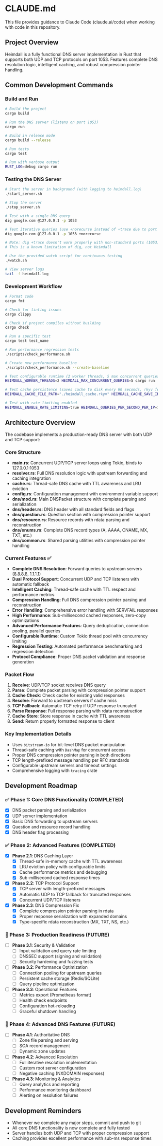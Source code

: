 # CLAUDE.md

This file provides guidance to Claude Code (claude.ai/code) when working with code in this repository.

## Project Overview

Heimdall is a fully functional DNS server implementation in Rust that supports both UDP and TCP protocols on port 1053. Features complete DNS resolution logic, intelligent caching, and robust compression pointer handling.

## Common Development Commands

### Build and Run
```bash
# Build the project
cargo build

# Run the DNS server (listens on port 1053)
cargo run

# Build in release mode
cargo build --release

# Run tests
cargo test

# Run with verbose output
RUST_LOG=debug cargo run
```

### Testing the DNS Server
```bash
# Start the server in background (with logging to heimdall.log)
./start_server.sh

# Stop the server
./stop_server.sh

# Test with a single DNS query
dig google.com @127.0.0.1 -p 1053

# Test iterative queries (use +norecurse instead of +trace due to port limitation)
dig google.com @127.0.0.1 -p 1053 +norecurse

# Note: dig +trace doesn't work properly with non-standard ports (1053)
# This is a known limitation of dig, not Heimdall

# Use the provided watch script for continuous testing
./watch.sh

# View server logs
tail -f heimdall.log
```

### Development Workflow
```bash
# Format code
cargo fmt

# Check for linting issues
cargo clippy

# Check if project compiles without building
cargo check

# Run a specific test
cargo test test_name

# Run performance regression tests
./scripts/check_performance.sh

# Create new performance baseline
./scripts/check_performance.sh --create-baseline

# Test configurable runtime (2 worker threads, 5 max concurrent queries)
HEIMDALL_WORKER_THREADS=2 HEIMDALL_MAX_CONCURRENT_QUERIES=5 cargo run

# Test cache persistence (saves cache to disk every 60 seconds, rkyv format)
HEIMDALL_CACHE_FILE_PATH="./heimdall_cache.rkyv" HEIMDALL_CACHE_SAVE_INTERVAL=60 cargo run

# Test with rate limiting enabled
HEIMDALL_ENABLE_RATE_LIMITING=true HEIMDALL_QUERIES_PER_SECOND_PER_IP=10 cargo run
```

## Architecture Overview

The codebase implements a production-ready DNS server with both UDP and TCP support:

### Core Structure
- **main.rs**: Concurrent UDP/TCP server loops using Tokio, binds to 127.0.0.1:1053
- **resolver.rs**: Full DNS resolution logic with upstream forwarding and caching integration
- **cache.rs**: Thread-safe DNS cache with TTL awareness and LRU eviction
- **config.rs**: Configuration management with environment variable support
- **dns/mod.rs**: Main DNSPacket structure with complete parsing and serialization
- **dns/header.rs**: DNS header with all standard fields and flags
- **dns/question.rs**: Question section with compression pointer support
- **dns/resource.rs**: Resource records with rdata parsing and reconstruction
- **dns/enums.rs**: Complete DNS record types (A, AAAA, CNAME, MX, TXT, etc.)
- **dns/common.rs**: Shared parsing utilities with compression pointer handling

### Current Features ✅
- **Complete DNS Resolution**: Forward queries to upstream servers (8.8.8.8, 1.1.1.1)
- **Dual Protocol Support**: Concurrent UDP and TCP listeners with automatic fallback
- **Intelligent Caching**: Thread-safe cache with TTL respect and performance metrics
- **Compression Handling**: Full DNS compression pointer parsing and reconstruction
- **Error Handling**: Comprehensive error handling with SERVFAIL responses
- **High Performance**: Sub-millisecond cached responses, zero-copy optimizations
- **Advanced Performance Features**: Query deduplication, connection pooling, parallel queries
- **Configurable Runtime**: Custom Tokio thread pool with concurrency limiting
- **Regression Testing**: Automated performance benchmarking and regression detection
- **Protocol Compliance**: Proper DNS packet validation and response generation

### Packet Flow
1. **Receive**: UDP/TCP socket receives DNS query
2. **Parse**: Complete packet parsing with compression pointer support
3. **Cache Check**: Check cache for existing valid responses
4. **Resolve**: Forward to upstream servers if cache miss
5. **TCP Fallback**: Automatic TCP retry if UDP response truncated
6. **Parse Response**: Full response parsing with rdata reconstruction
7. **Cache Store**: Store response in cache with TTL awareness
8. **Send**: Return properly formatted response to client

### Key Implementation Details
- Uses `bitstream-io` for bit-level DNS packet manipulation
- Thread-safe caching with `DashMap` for concurrent access
- Proper DNS compression pointer parsing in both directions
- TCP length-prefixed message handling per RFC standards
- Configurable upstream servers and timeout settings
- Comprehensive logging with `tracing` crate

## Development Roadmap

### ✅ Phase 1: Core DNS Functionality (COMPLETED)
- [x] DNS packet parsing and serialization
- [x] UDP server implementation  
- [x] Basic DNS forwarding to upstream servers
- [x] Question and resource record handling
- [x] DNS header flag processing

### ✅ Phase 2: Advanced Features (COMPLETED)  
- [x] **Phase 2.1**: DNS Caching Layer
  - [x] Thread-safe in-memory cache with TTL awareness
  - [x] LRU eviction policy with configurable limits  
  - [x] Cache performance metrics and debugging
  - [x] Sub-millisecond cached response times
- [x] **Phase 2.2**: TCP Protocol Support
  - [x] TCP server with length-prefixed messages
  - [x] Automatic UDP to TCP fallback for truncated responses
  - [x] Concurrent UDP/TCP listeners
- [x] **Phase 2.3**: DNS Compression Fix
  - [x] Complete compression pointer parsing in rdata
  - [x] Proper response serialization with expanded domains
  - [x] Type-specific rdata reconstruction (MX, TXT, NS, etc.)

### 🔄 Phase 3: Production Readiness (FUTURE)
- [ ] **Phase 3.1**: Security & Validation
  - [ ] Input validation and query rate limiting
  - [ ] DNSSEC support (signing and validation)
  - [ ] Security hardening and fuzzing tests
- [ ] **Phase 3.2**: Performance Optimization  
  - [ ] Connection pooling for upstream queries
  - [ ] Persistent cache storage (Redis/SQLite)
  - [ ] Query pipeline optimization
- [ ] **Phase 3.3**: Operational Features
  - [ ] Metrics export (Prometheus format)
  - [ ] Health check endpoints
  - [ ] Configuration hot-reloading
  - [ ] Graceful shutdown handling

### 🚀 Phase 4: Advanced DNS Features (FUTURE)
- [ ] **Phase 4.1**: Authoritative DNS
  - [ ] Zone file parsing and serving
  - [ ] SOA record management
  - [ ] Dynamic zone updates
- [ ] **Phase 4.2**: Advanced Resolution
  - [ ] Full iterative resolution implementation
  - [ ] Custom root server configuration  
  - [ ] Negative caching (NXDOMAIN responses)
- [ ] **Phase 4.3**: Monitoring & Analytics
  - [ ] Query analytics and reporting
  - [ ] Performance monitoring dashboard
  - [ ] Alerting on resolution failures

## Development Reminders
- Whenever we complete any major steps, commit and push to git
- All core DNS functionality is now complete and fully tested
- Server handles both UDP and TCP with proper compression support
- Caching provides excellent performance with sub-ms response times